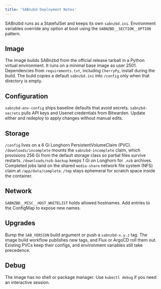 ```yaml
---
title: 'SABnzbd Deployment Notes'
---
```


SABnzbd runs as a StatefulSet and keeps its own `sabnzbd.ini`. Environment variables override any option at boot using the `SABNZBD__SECTION__OPTION` pattern.

## Image

The image builds SABnzbd from the official release tarball in a Python virtual environment. It runs on a minimal base image as user 2501. Dependencies from `requirements.txt`, including `CherryPy`, install during the build. The build copies a default `sabnzbd.ini` into `/config` only when that directory is empty.

## Configuration

`sabnzbd-env-config` ships baseline defaults that avoid secrets. `sabnzbd-secrets` pulls API keys and Usenet credentials from Bitwarden. Update either and redeploy to apply changes without manual edits.

## Storage

`/config` lives on a 6 Gi Longhorn PersistentVolumeClaim (PVC). `/downloads/incomplete` mounts the `sabnzbd-incomplete` claim, which provisions 256 Gi from the default storage class so partial files survive restarts. `/downloads/nzb-backup` keeps 1 Gi on Longhorn for `.nzb` archives. Completed jobs land on the shared `media-share` network file system (NFS) claim at `/app/data/complete`. `/tmp` stays ephemeral for scratch space inside the container.

## Network

`SABNZBD__MISC__HOST_WHITELIST` holds allowed hostnames. Add entries to the ConfigMap to expose new names.

## Upgrades

Bump the `SAB_VERSION` build argument or push a `sabnzbd-x.y.z` tag. The image build workflow publishes new tags, and Flux or ArgoCD roll them out. Existing PVCs keep their configs, and environment variables still take precedence.

## Debug

The image has no shell or package manager. Use `kubectl debug` if you need an interactive session.
